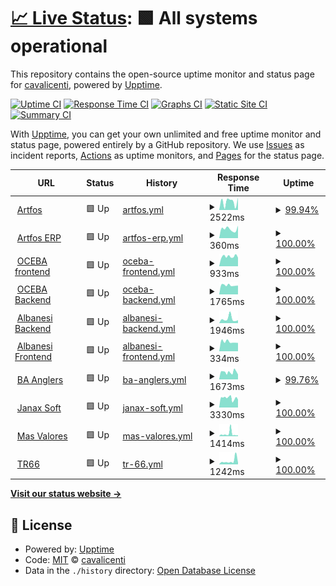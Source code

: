 # [📈 Live Status](https://cavalicenti.github.io/upptime): <!--live status--> **🟩 All systems operational**

This repository contains the open-source uptime monitor and status page for [cavalicenti](https://cavalicenti.github.io/upptime), powered by [Upptime](https://github.com/upptime/upptime).

[![Uptime CI](https://github.com/cavalicenti/upptime/workflows/Uptime%20CI/badge.svg)](https://github.com/cavalicenti/upptime/actions?query=workflow%3A%22Uptime+CI%22)
[![Response Time CI](https://github.com/cavalicenti/upptime/workflows/Response%20Time%20CI/badge.svg)](https://github.com/cavalicenti/upptime/actions?query=workflow%3A%22Response+Time+CI%22)
[![Graphs CI](https://github.com/cavalicenti/upptime/workflows/Graphs%20CI/badge.svg)](https://github.com/cavalicenti/upptime/actions?query=workflow%3A%22Graphs+CI%22)
[![Static Site CI](https://github.com/cavalicenti/upptime/workflows/Static%20Site%20CI/badge.svg)](https://github.com/cavalicenti/upptime/actions?query=workflow%3A%22Static+Site+CI%22)
[![Summary CI](https://github.com/cavalicenti/upptime/workflows/Summary%20CI/badge.svg)](https://github.com/cavalicenti/upptime/actions?query=workflow%3A%22Summary+CI%22)

With [Upptime](https://upptime.js.org), you can get your own unlimited and free uptime monitor and status page, powered entirely by a GitHub repository. We use [Issues](https://github.com/cavalicenti/upptime/issues) as incident reports, [Actions](https://github.com/cavalicenti/upptime/actions) as uptime monitors, and [Pages](https://cavalicenti.github.io/upptime) for the status page.

<!--start: status pages-->
<!-- This summary is generated by Upptime (https://github.com/upptime/upptime) -->
<!-- Do not edit this manually, your changes will be overwritten -->
<!-- prettier-ignore -->
| URL | Status | History | Response Time | Uptime |
| --- | ------ | ------- | ------------- | ------ |
| <img alt="" src="https://icons.duckduckgo.com/ip3/www.artfos.com.ar.ico" height="13"> [Artfos](https://www.artfos.com.ar) | 🟩 Up | [artfos.yml](https://github.com/cavalicenti/upptime/commits/HEAD/history/artfos.yml) | <details><summary><img alt="Response time graph" src="./graphs/artfos/response-time-week.png" height="20"> 2522ms</summary><br><a href="https://cavalicenti.github.io/upptime/history/artfos"><img alt="Response time 2338" src="https://img.shields.io/endpoint?url=https%3A%2F%2Fraw.githubusercontent.com%2Fcavalicenti%2Fupptime%2FHEAD%2Fapi%2Fartfos%2Fresponse-time.json"></a><br><a href="https://cavalicenti.github.io/upptime/history/artfos"><img alt="24-hour response time 3017" src="https://img.shields.io/endpoint?url=https%3A%2F%2Fraw.githubusercontent.com%2Fcavalicenti%2Fupptime%2FHEAD%2Fapi%2Fartfos%2Fresponse-time-day.json"></a><br><a href="https://cavalicenti.github.io/upptime/history/artfos"><img alt="7-day response time 2522" src="https://img.shields.io/endpoint?url=https%3A%2F%2Fraw.githubusercontent.com%2Fcavalicenti%2Fupptime%2FHEAD%2Fapi%2Fartfos%2Fresponse-time-week.json"></a><br><a href="https://cavalicenti.github.io/upptime/history/artfos"><img alt="30-day response time 2296" src="https://img.shields.io/endpoint?url=https%3A%2F%2Fraw.githubusercontent.com%2Fcavalicenti%2Fupptime%2FHEAD%2Fapi%2Fartfos%2Fresponse-time-month.json"></a><br><a href="https://cavalicenti.github.io/upptime/history/artfos"><img alt="1-year response time 2338" src="https://img.shields.io/endpoint?url=https%3A%2F%2Fraw.githubusercontent.com%2Fcavalicenti%2Fupptime%2FHEAD%2Fapi%2Fartfos%2Fresponse-time-year.json"></a></details> | <details><summary><a href="https://cavalicenti.github.io/upptime/history/artfos">99.94%</a></summary><a href="https://cavalicenti.github.io/upptime/history/artfos"><img alt="All-time uptime 97.82%" src="https://img.shields.io/endpoint?url=https%3A%2F%2Fraw.githubusercontent.com%2Fcavalicenti%2Fupptime%2FHEAD%2Fapi%2Fartfos%2Fuptime.json"></a><br><a href="https://cavalicenti.github.io/upptime/history/artfos"><img alt="24-hour uptime 99.59%" src="https://img.shields.io/endpoint?url=https%3A%2F%2Fraw.githubusercontent.com%2Fcavalicenti%2Fupptime%2FHEAD%2Fapi%2Fartfos%2Fuptime-day.json"></a><br><a href="https://cavalicenti.github.io/upptime/history/artfos"><img alt="7-day uptime 99.94%" src="https://img.shields.io/endpoint?url=https%3A%2F%2Fraw.githubusercontent.com%2Fcavalicenti%2Fupptime%2FHEAD%2Fapi%2Fartfos%2Fuptime-week.json"></a><br><a href="https://cavalicenti.github.io/upptime/history/artfos"><img alt="30-day uptime 99.99%" src="https://img.shields.io/endpoint?url=https%3A%2F%2Fraw.githubusercontent.com%2Fcavalicenti%2Fupptime%2FHEAD%2Fapi%2Fartfos%2Fuptime-month.json"></a><br><a href="https://cavalicenti.github.io/upptime/history/artfos"><img alt="1-year uptime 97.82%" src="https://img.shields.io/endpoint?url=https%3A%2F%2Fraw.githubusercontent.com%2Fcavalicenti%2Fupptime%2FHEAD%2Fapi%2Fartfos%2Fuptime-year.json"></a></details>
| <img alt="" src="https://icons.duckduckgo.com/ip3/intranet.artfos.com.ar.ico" height="13"> [Artfos ERP](https://intranet.artfos.com.ar/equipo/) | 🟩 Up | [artfos-erp.yml](https://github.com/cavalicenti/upptime/commits/HEAD/history/artfos-erp.yml) | <details><summary><img alt="Response time graph" src="./graphs/artfos-erp/response-time-week.png" height="20"> 360ms</summary><br><a href="https://cavalicenti.github.io/upptime/history/artfos-erp"><img alt="Response time 478" src="https://img.shields.io/endpoint?url=https%3A%2F%2Fraw.githubusercontent.com%2Fcavalicenti%2Fupptime%2FHEAD%2Fapi%2Fartfos-erp%2Fresponse-time.json"></a><br><a href="https://cavalicenti.github.io/upptime/history/artfos-erp"><img alt="24-hour response time 489" src="https://img.shields.io/endpoint?url=https%3A%2F%2Fraw.githubusercontent.com%2Fcavalicenti%2Fupptime%2FHEAD%2Fapi%2Fartfos-erp%2Fresponse-time-day.json"></a><br><a href="https://cavalicenti.github.io/upptime/history/artfos-erp"><img alt="7-day response time 360" src="https://img.shields.io/endpoint?url=https%3A%2F%2Fraw.githubusercontent.com%2Fcavalicenti%2Fupptime%2FHEAD%2Fapi%2Fartfos-erp%2Fresponse-time-week.json"></a><br><a href="https://cavalicenti.github.io/upptime/history/artfos-erp"><img alt="30-day response time 396" src="https://img.shields.io/endpoint?url=https%3A%2F%2Fraw.githubusercontent.com%2Fcavalicenti%2Fupptime%2FHEAD%2Fapi%2Fartfos-erp%2Fresponse-time-month.json"></a><br><a href="https://cavalicenti.github.io/upptime/history/artfos-erp"><img alt="1-year response time 478" src="https://img.shields.io/endpoint?url=https%3A%2F%2Fraw.githubusercontent.com%2Fcavalicenti%2Fupptime%2FHEAD%2Fapi%2Fartfos-erp%2Fresponse-time-year.json"></a></details> | <details><summary><a href="https://cavalicenti.github.io/upptime/history/artfos-erp">100.00%</a></summary><a href="https://cavalicenti.github.io/upptime/history/artfos-erp"><img alt="All-time uptime 97.87%" src="https://img.shields.io/endpoint?url=https%3A%2F%2Fraw.githubusercontent.com%2Fcavalicenti%2Fupptime%2FHEAD%2Fapi%2Fartfos-erp%2Fuptime.json"></a><br><a href="https://cavalicenti.github.io/upptime/history/artfos-erp"><img alt="24-hour uptime 100.00%" src="https://img.shields.io/endpoint?url=https%3A%2F%2Fraw.githubusercontent.com%2Fcavalicenti%2Fupptime%2FHEAD%2Fapi%2Fartfos-erp%2Fuptime-day.json"></a><br><a href="https://cavalicenti.github.io/upptime/history/artfos-erp"><img alt="7-day uptime 100.00%" src="https://img.shields.io/endpoint?url=https%3A%2F%2Fraw.githubusercontent.com%2Fcavalicenti%2Fupptime%2FHEAD%2Fapi%2Fartfos-erp%2Fuptime-week.json"></a><br><a href="https://cavalicenti.github.io/upptime/history/artfos-erp"><img alt="30-day uptime 100.00%" src="https://img.shields.io/endpoint?url=https%3A%2F%2Fraw.githubusercontent.com%2Fcavalicenti%2Fupptime%2FHEAD%2Fapi%2Fartfos-erp%2Fuptime-month.json"></a><br><a href="https://cavalicenti.github.io/upptime/history/artfos-erp"><img alt="1-year uptime 97.87%" src="https://img.shields.io/endpoint?url=https%3A%2F%2Fraw.githubusercontent.com%2Fcavalicenti%2Fupptime%2FHEAD%2Fapi%2Fartfos-erp%2Fuptime-year.json"></a></details>
| <img alt="" src="https://icons.duckduckgo.com/ip3/conreg-fe.oceba.gba.gov.ar.ico" height="13"> [OCEBA frontend](https://conreg-fe.oceba.gba.gov.ar) | 🟩 Up | [oceba-frontend.yml](https://github.com/cavalicenti/upptime/commits/HEAD/history/oceba-frontend.yml) | <details><summary><img alt="Response time graph" src="./graphs/oceba-frontend/response-time-week.png" height="20"> 933ms</summary><br><a href="https://cavalicenti.github.io/upptime/history/oceba-frontend"><img alt="Response time 1165" src="https://img.shields.io/endpoint?url=https%3A%2F%2Fraw.githubusercontent.com%2Fcavalicenti%2Fupptime%2FHEAD%2Fapi%2Foceba-frontend%2Fresponse-time.json"></a><br><a href="https://cavalicenti.github.io/upptime/history/oceba-frontend"><img alt="24-hour response time 812" src="https://img.shields.io/endpoint?url=https%3A%2F%2Fraw.githubusercontent.com%2Fcavalicenti%2Fupptime%2FHEAD%2Fapi%2Foceba-frontend%2Fresponse-time-day.json"></a><br><a href="https://cavalicenti.github.io/upptime/history/oceba-frontend"><img alt="7-day response time 933" src="https://img.shields.io/endpoint?url=https%3A%2F%2Fraw.githubusercontent.com%2Fcavalicenti%2Fupptime%2FHEAD%2Fapi%2Foceba-frontend%2Fresponse-time-week.json"></a><br><a href="https://cavalicenti.github.io/upptime/history/oceba-frontend"><img alt="30-day response time 947" src="https://img.shields.io/endpoint?url=https%3A%2F%2Fraw.githubusercontent.com%2Fcavalicenti%2Fupptime%2FHEAD%2Fapi%2Foceba-frontend%2Fresponse-time-month.json"></a><br><a href="https://cavalicenti.github.io/upptime/history/oceba-frontend"><img alt="1-year response time 1165" src="https://img.shields.io/endpoint?url=https%3A%2F%2Fraw.githubusercontent.com%2Fcavalicenti%2Fupptime%2FHEAD%2Fapi%2Foceba-frontend%2Fresponse-time-year.json"></a></details> | <details><summary><a href="https://cavalicenti.github.io/upptime/history/oceba-frontend">100.00%</a></summary><a href="https://cavalicenti.github.io/upptime/history/oceba-frontend"><img alt="All-time uptime 99.35%" src="https://img.shields.io/endpoint?url=https%3A%2F%2Fraw.githubusercontent.com%2Fcavalicenti%2Fupptime%2FHEAD%2Fapi%2Foceba-frontend%2Fuptime.json"></a><br><a href="https://cavalicenti.github.io/upptime/history/oceba-frontend"><img alt="24-hour uptime 100.00%" src="https://img.shields.io/endpoint?url=https%3A%2F%2Fraw.githubusercontent.com%2Fcavalicenti%2Fupptime%2FHEAD%2Fapi%2Foceba-frontend%2Fuptime-day.json"></a><br><a href="https://cavalicenti.github.io/upptime/history/oceba-frontend"><img alt="7-day uptime 100.00%" src="https://img.shields.io/endpoint?url=https%3A%2F%2Fraw.githubusercontent.com%2Fcavalicenti%2Fupptime%2FHEAD%2Fapi%2Foceba-frontend%2Fuptime-week.json"></a><br><a href="https://cavalicenti.github.io/upptime/history/oceba-frontend"><img alt="30-day uptime 97.40%" src="https://img.shields.io/endpoint?url=https%3A%2F%2Fraw.githubusercontent.com%2Fcavalicenti%2Fupptime%2FHEAD%2Fapi%2Foceba-frontend%2Fuptime-month.json"></a><br><a href="https://cavalicenti.github.io/upptime/history/oceba-frontend"><img alt="1-year uptime 99.35%" src="https://img.shields.io/endpoint?url=https%3A%2F%2Fraw.githubusercontent.com%2Fcavalicenti%2Fupptime%2FHEAD%2Fapi%2Foceba-frontend%2Fuptime-year.json"></a></details>
| <img alt="" src="https://icons.duckduckgo.com/ip3/conreg-be.oceba.gba.gov.ar.ico" height="13"> [OCEBA Backend](https://conreg-be.oceba.gba.gov.ar) | 🟩 Up | [oceba-backend.yml](https://github.com/cavalicenti/upptime/commits/HEAD/history/oceba-backend.yml) | <details><summary><img alt="Response time graph" src="./graphs/oceba-backend/response-time-week.png" height="20"> 1765ms</summary><br><a href="https://cavalicenti.github.io/upptime/history/oceba-backend"><img alt="Response time 2832" src="https://img.shields.io/endpoint?url=https%3A%2F%2Fraw.githubusercontent.com%2Fcavalicenti%2Fupptime%2FHEAD%2Fapi%2Foceba-backend%2Fresponse-time.json"></a><br><a href="https://cavalicenti.github.io/upptime/history/oceba-backend"><img alt="24-hour response time 1737" src="https://img.shields.io/endpoint?url=https%3A%2F%2Fraw.githubusercontent.com%2Fcavalicenti%2Fupptime%2FHEAD%2Fapi%2Foceba-backend%2Fresponse-time-day.json"></a><br><a href="https://cavalicenti.github.io/upptime/history/oceba-backend"><img alt="7-day response time 1765" src="https://img.shields.io/endpoint?url=https%3A%2F%2Fraw.githubusercontent.com%2Fcavalicenti%2Fupptime%2FHEAD%2Fapi%2Foceba-backend%2Fresponse-time-week.json"></a><br><a href="https://cavalicenti.github.io/upptime/history/oceba-backend"><img alt="30-day response time 1844" src="https://img.shields.io/endpoint?url=https%3A%2F%2Fraw.githubusercontent.com%2Fcavalicenti%2Fupptime%2FHEAD%2Fapi%2Foceba-backend%2Fresponse-time-month.json"></a><br><a href="https://cavalicenti.github.io/upptime/history/oceba-backend"><img alt="1-year response time 2832" src="https://img.shields.io/endpoint?url=https%3A%2F%2Fraw.githubusercontent.com%2Fcavalicenti%2Fupptime%2FHEAD%2Fapi%2Foceba-backend%2Fresponse-time-year.json"></a></details> | <details><summary><a href="https://cavalicenti.github.io/upptime/history/oceba-backend">100.00%</a></summary><a href="https://cavalicenti.github.io/upptime/history/oceba-backend"><img alt="All-time uptime 99.25%" src="https://img.shields.io/endpoint?url=https%3A%2F%2Fraw.githubusercontent.com%2Fcavalicenti%2Fupptime%2FHEAD%2Fapi%2Foceba-backend%2Fuptime.json"></a><br><a href="https://cavalicenti.github.io/upptime/history/oceba-backend"><img alt="24-hour uptime 100.00%" src="https://img.shields.io/endpoint?url=https%3A%2F%2Fraw.githubusercontent.com%2Fcavalicenti%2Fupptime%2FHEAD%2Fapi%2Foceba-backend%2Fuptime-day.json"></a><br><a href="https://cavalicenti.github.io/upptime/history/oceba-backend"><img alt="7-day uptime 100.00%" src="https://img.shields.io/endpoint?url=https%3A%2F%2Fraw.githubusercontent.com%2Fcavalicenti%2Fupptime%2FHEAD%2Fapi%2Foceba-backend%2Fuptime-week.json"></a><br><a href="https://cavalicenti.github.io/upptime/history/oceba-backend"><img alt="30-day uptime 97.35%" src="https://img.shields.io/endpoint?url=https%3A%2F%2Fraw.githubusercontent.com%2Fcavalicenti%2Fupptime%2FHEAD%2Fapi%2Foceba-backend%2Fuptime-month.json"></a><br><a href="https://cavalicenti.github.io/upptime/history/oceba-backend"><img alt="1-year uptime 99.25%" src="https://img.shields.io/endpoint?url=https%3A%2F%2Fraw.githubusercontent.com%2Fcavalicenti%2Fupptime%2FHEAD%2Fapi%2Foceba-backend%2Fuptime-year.json"></a></details>
| <img alt="" src="https://icons.duckduckgo.com/ip3/proveedores.albanesi.com.ar.ico" height="13"> [Albanesi Backend](http://proveedores.albanesi.com.ar/web/index.php/site/login) | 🟩 Up | [albanesi-backend.yml](https://github.com/cavalicenti/upptime/commits/HEAD/history/albanesi-backend.yml) | <details><summary><img alt="Response time graph" src="./graphs/albanesi-backend/response-time-week.png" height="20"> 1946ms</summary><br><a href="https://cavalicenti.github.io/upptime/history/albanesi-backend"><img alt="Response time 1452" src="https://img.shields.io/endpoint?url=https%3A%2F%2Fraw.githubusercontent.com%2Fcavalicenti%2Fupptime%2FHEAD%2Fapi%2Falbanesi-backend%2Fresponse-time.json"></a><br><a href="https://cavalicenti.github.io/upptime/history/albanesi-backend"><img alt="24-hour response time 1333" src="https://img.shields.io/endpoint?url=https%3A%2F%2Fraw.githubusercontent.com%2Fcavalicenti%2Fupptime%2FHEAD%2Fapi%2Falbanesi-backend%2Fresponse-time-day.json"></a><br><a href="https://cavalicenti.github.io/upptime/history/albanesi-backend"><img alt="7-day response time 1946" src="https://img.shields.io/endpoint?url=https%3A%2F%2Fraw.githubusercontent.com%2Fcavalicenti%2Fupptime%2FHEAD%2Fapi%2Falbanesi-backend%2Fresponse-time-week.json"></a><br><a href="https://cavalicenti.github.io/upptime/history/albanesi-backend"><img alt="30-day response time 2507" src="https://img.shields.io/endpoint?url=https%3A%2F%2Fraw.githubusercontent.com%2Fcavalicenti%2Fupptime%2FHEAD%2Fapi%2Falbanesi-backend%2Fresponse-time-month.json"></a><br><a href="https://cavalicenti.github.io/upptime/history/albanesi-backend"><img alt="1-year response time 1452" src="https://img.shields.io/endpoint?url=https%3A%2F%2Fraw.githubusercontent.com%2Fcavalicenti%2Fupptime%2FHEAD%2Fapi%2Falbanesi-backend%2Fresponse-time-year.json"></a></details> | <details><summary><a href="https://cavalicenti.github.io/upptime/history/albanesi-backend">100.00%</a></summary><a href="https://cavalicenti.github.io/upptime/history/albanesi-backend"><img alt="All-time uptime 87.17%" src="https://img.shields.io/endpoint?url=https%3A%2F%2Fraw.githubusercontent.com%2Fcavalicenti%2Fupptime%2FHEAD%2Fapi%2Falbanesi-backend%2Fuptime.json"></a><br><a href="https://cavalicenti.github.io/upptime/history/albanesi-backend"><img alt="24-hour uptime 100.00%" src="https://img.shields.io/endpoint?url=https%3A%2F%2Fraw.githubusercontent.com%2Fcavalicenti%2Fupptime%2FHEAD%2Fapi%2Falbanesi-backend%2Fuptime-day.json"></a><br><a href="https://cavalicenti.github.io/upptime/history/albanesi-backend"><img alt="7-day uptime 100.00%" src="https://img.shields.io/endpoint?url=https%3A%2F%2Fraw.githubusercontent.com%2Fcavalicenti%2Fupptime%2FHEAD%2Fapi%2Falbanesi-backend%2Fuptime-week.json"></a><br><a href="https://cavalicenti.github.io/upptime/history/albanesi-backend"><img alt="30-day uptime 97.92%" src="https://img.shields.io/endpoint?url=https%3A%2F%2Fraw.githubusercontent.com%2Fcavalicenti%2Fupptime%2FHEAD%2Fapi%2Falbanesi-backend%2Fuptime-month.json"></a><br><a href="https://cavalicenti.github.io/upptime/history/albanesi-backend"><img alt="1-year uptime 87.17%" src="https://img.shields.io/endpoint?url=https%3A%2F%2Fraw.githubusercontent.com%2Fcavalicenti%2Fupptime%2FHEAD%2Fapi%2Falbanesi-backend%2Fuptime-year.json"></a></details>
| <img alt="" src="https://icons.duckduckgo.com/ip3/proveedores.albanesi.com.ar.ico" height="13"> [Albanesi Frontend](http://proveedores.albanesi.com.ar) | 🟩 Up | [albanesi-frontend.yml](https://github.com/cavalicenti/upptime/commits/HEAD/history/albanesi-frontend.yml) | <details><summary><img alt="Response time graph" src="./graphs/albanesi-frontend/response-time-week.png" height="20"> 334ms</summary><br><a href="https://cavalicenti.github.io/upptime/history/albanesi-frontend"><img alt="Response time 445" src="https://img.shields.io/endpoint?url=https%3A%2F%2Fraw.githubusercontent.com%2Fcavalicenti%2Fupptime%2FHEAD%2Fapi%2Falbanesi-frontend%2Fresponse-time.json"></a><br><a href="https://cavalicenti.github.io/upptime/history/albanesi-frontend"><img alt="24-hour response time 294" src="https://img.shields.io/endpoint?url=https%3A%2F%2Fraw.githubusercontent.com%2Fcavalicenti%2Fupptime%2FHEAD%2Fapi%2Falbanesi-frontend%2Fresponse-time-day.json"></a><br><a href="https://cavalicenti.github.io/upptime/history/albanesi-frontend"><img alt="7-day response time 334" src="https://img.shields.io/endpoint?url=https%3A%2F%2Fraw.githubusercontent.com%2Fcavalicenti%2Fupptime%2FHEAD%2Fapi%2Falbanesi-frontend%2Fresponse-time-week.json"></a><br><a href="https://cavalicenti.github.io/upptime/history/albanesi-frontend"><img alt="30-day response time 361" src="https://img.shields.io/endpoint?url=https%3A%2F%2Fraw.githubusercontent.com%2Fcavalicenti%2Fupptime%2FHEAD%2Fapi%2Falbanesi-frontend%2Fresponse-time-month.json"></a><br><a href="https://cavalicenti.github.io/upptime/history/albanesi-frontend"><img alt="1-year response time 445" src="https://img.shields.io/endpoint?url=https%3A%2F%2Fraw.githubusercontent.com%2Fcavalicenti%2Fupptime%2FHEAD%2Fapi%2Falbanesi-frontend%2Fresponse-time-year.json"></a></details> | <details><summary><a href="https://cavalicenti.github.io/upptime/history/albanesi-frontend">100.00%</a></summary><a href="https://cavalicenti.github.io/upptime/history/albanesi-frontend"><img alt="All-time uptime 88.59%" src="https://img.shields.io/endpoint?url=https%3A%2F%2Fraw.githubusercontent.com%2Fcavalicenti%2Fupptime%2FHEAD%2Fapi%2Falbanesi-frontend%2Fuptime.json"></a><br><a href="https://cavalicenti.github.io/upptime/history/albanesi-frontend"><img alt="24-hour uptime 100.00%" src="https://img.shields.io/endpoint?url=https%3A%2F%2Fraw.githubusercontent.com%2Fcavalicenti%2Fupptime%2FHEAD%2Fapi%2Falbanesi-frontend%2Fuptime-day.json"></a><br><a href="https://cavalicenti.github.io/upptime/history/albanesi-frontend"><img alt="7-day uptime 100.00%" src="https://img.shields.io/endpoint?url=https%3A%2F%2Fraw.githubusercontent.com%2Fcavalicenti%2Fupptime%2FHEAD%2Fapi%2Falbanesi-frontend%2Fuptime-week.json"></a><br><a href="https://cavalicenti.github.io/upptime/history/albanesi-frontend"><img alt="30-day uptime 97.92%" src="https://img.shields.io/endpoint?url=https%3A%2F%2Fraw.githubusercontent.com%2Fcavalicenti%2Fupptime%2FHEAD%2Fapi%2Falbanesi-frontend%2Fuptime-month.json"></a><br><a href="https://cavalicenti.github.io/upptime/history/albanesi-frontend"><img alt="1-year uptime 88.59%" src="https://img.shields.io/endpoint?url=https%3A%2F%2Fraw.githubusercontent.com%2Fcavalicenti%2Fupptime%2FHEAD%2Fapi%2Falbanesi-frontend%2Fuptime-year.json"></a></details>
| <img alt="" src="https://icons.duckduckgo.com/ip3/www.buenosairesanglers.com.ico" height="13"> [BA Anglers](https://www.buenosairesanglers.com/) | 🟩 Up | [ba-anglers.yml](https://github.com/cavalicenti/upptime/commits/HEAD/history/ba-anglers.yml) | <details><summary><img alt="Response time graph" src="./graphs/ba-anglers/response-time-week.png" height="20"> 1673ms</summary><br><a href="https://cavalicenti.github.io/upptime/history/ba-anglers"><img alt="Response time 2734" src="https://img.shields.io/endpoint?url=https%3A%2F%2Fraw.githubusercontent.com%2Fcavalicenti%2Fupptime%2FHEAD%2Fapi%2Fba-anglers%2Fresponse-time.json"></a><br><a href="https://cavalicenti.github.io/upptime/history/ba-anglers"><img alt="24-hour response time 1516" src="https://img.shields.io/endpoint?url=https%3A%2F%2Fraw.githubusercontent.com%2Fcavalicenti%2Fupptime%2FHEAD%2Fapi%2Fba-anglers%2Fresponse-time-day.json"></a><br><a href="https://cavalicenti.github.io/upptime/history/ba-anglers"><img alt="7-day response time 1673" src="https://img.shields.io/endpoint?url=https%3A%2F%2Fraw.githubusercontent.com%2Fcavalicenti%2Fupptime%2FHEAD%2Fapi%2Fba-anglers%2Fresponse-time-week.json"></a><br><a href="https://cavalicenti.github.io/upptime/history/ba-anglers"><img alt="30-day response time 1773" src="https://img.shields.io/endpoint?url=https%3A%2F%2Fraw.githubusercontent.com%2Fcavalicenti%2Fupptime%2FHEAD%2Fapi%2Fba-anglers%2Fresponse-time-month.json"></a><br><a href="https://cavalicenti.github.io/upptime/history/ba-anglers"><img alt="1-year response time 2734" src="https://img.shields.io/endpoint?url=https%3A%2F%2Fraw.githubusercontent.com%2Fcavalicenti%2Fupptime%2FHEAD%2Fapi%2Fba-anglers%2Fresponse-time-year.json"></a></details> | <details><summary><a href="https://cavalicenti.github.io/upptime/history/ba-anglers">99.76%</a></summary><a href="https://cavalicenti.github.io/upptime/history/ba-anglers"><img alt="All-time uptime 76.70%" src="https://img.shields.io/endpoint?url=https%3A%2F%2Fraw.githubusercontent.com%2Fcavalicenti%2Fupptime%2FHEAD%2Fapi%2Fba-anglers%2Fuptime.json"></a><br><a href="https://cavalicenti.github.io/upptime/history/ba-anglers"><img alt="24-hour uptime 100.00%" src="https://img.shields.io/endpoint?url=https%3A%2F%2Fraw.githubusercontent.com%2Fcavalicenti%2Fupptime%2FHEAD%2Fapi%2Fba-anglers%2Fuptime-day.json"></a><br><a href="https://cavalicenti.github.io/upptime/history/ba-anglers"><img alt="7-day uptime 99.76%" src="https://img.shields.io/endpoint?url=https%3A%2F%2Fraw.githubusercontent.com%2Fcavalicenti%2Fupptime%2FHEAD%2Fapi%2Fba-anglers%2Fuptime-week.json"></a><br><a href="https://cavalicenti.github.io/upptime/history/ba-anglers"><img alt="30-day uptime 99.63%" src="https://img.shields.io/endpoint?url=https%3A%2F%2Fraw.githubusercontent.com%2Fcavalicenti%2Fupptime%2FHEAD%2Fapi%2Fba-anglers%2Fuptime-month.json"></a><br><a href="https://cavalicenti.github.io/upptime/history/ba-anglers"><img alt="1-year uptime 76.70%" src="https://img.shields.io/endpoint?url=https%3A%2F%2Fraw.githubusercontent.com%2Fcavalicenti%2Fupptime%2FHEAD%2Fapi%2Fba-anglers%2Fuptime-year.json"></a></details>
| <img alt="" src="https://icons.duckduckgo.com/ip3/www.janaxsoftware.com.ar.ico" height="13"> [Janax Soft](https://www.janaxsoftware.com.ar/) | 🟩 Up | [janax-soft.yml](https://github.com/cavalicenti/upptime/commits/HEAD/history/janax-soft.yml) | <details><summary><img alt="Response time graph" src="./graphs/janax-soft/response-time-week.png" height="20"> 3330ms</summary><br><a href="https://cavalicenti.github.io/upptime/history/janax-soft"><img alt="Response time 2151" src="https://img.shields.io/endpoint?url=https%3A%2F%2Fraw.githubusercontent.com%2Fcavalicenti%2Fupptime%2FHEAD%2Fapi%2Fjanax-soft%2Fresponse-time.json"></a><br><a href="https://cavalicenti.github.io/upptime/history/janax-soft"><img alt="24-hour response time 3234" src="https://img.shields.io/endpoint?url=https%3A%2F%2Fraw.githubusercontent.com%2Fcavalicenti%2Fupptime%2FHEAD%2Fapi%2Fjanax-soft%2Fresponse-time-day.json"></a><br><a href="https://cavalicenti.github.io/upptime/history/janax-soft"><img alt="7-day response time 3330" src="https://img.shields.io/endpoint?url=https%3A%2F%2Fraw.githubusercontent.com%2Fcavalicenti%2Fupptime%2FHEAD%2Fapi%2Fjanax-soft%2Fresponse-time-week.json"></a><br><a href="https://cavalicenti.github.io/upptime/history/janax-soft"><img alt="30-day response time 3317" src="https://img.shields.io/endpoint?url=https%3A%2F%2Fraw.githubusercontent.com%2Fcavalicenti%2Fupptime%2FHEAD%2Fapi%2Fjanax-soft%2Fresponse-time-month.json"></a><br><a href="https://cavalicenti.github.io/upptime/history/janax-soft"><img alt="1-year response time 2151" src="https://img.shields.io/endpoint?url=https%3A%2F%2Fraw.githubusercontent.com%2Fcavalicenti%2Fupptime%2FHEAD%2Fapi%2Fjanax-soft%2Fresponse-time-year.json"></a></details> | <details><summary><a href="https://cavalicenti.github.io/upptime/history/janax-soft">100.00%</a></summary><a href="https://cavalicenti.github.io/upptime/history/janax-soft"><img alt="All-time uptime 79.28%" src="https://img.shields.io/endpoint?url=https%3A%2F%2Fraw.githubusercontent.com%2Fcavalicenti%2Fupptime%2FHEAD%2Fapi%2Fjanax-soft%2Fuptime.json"></a><br><a href="https://cavalicenti.github.io/upptime/history/janax-soft"><img alt="24-hour uptime 100.00%" src="https://img.shields.io/endpoint?url=https%3A%2F%2Fraw.githubusercontent.com%2Fcavalicenti%2Fupptime%2FHEAD%2Fapi%2Fjanax-soft%2Fuptime-day.json"></a><br><a href="https://cavalicenti.github.io/upptime/history/janax-soft"><img alt="7-day uptime 100.00%" src="https://img.shields.io/endpoint?url=https%3A%2F%2Fraw.githubusercontent.com%2Fcavalicenti%2Fupptime%2FHEAD%2Fapi%2Fjanax-soft%2Fuptime-week.json"></a><br><a href="https://cavalicenti.github.io/upptime/history/janax-soft"><img alt="30-day uptime 100.00%" src="https://img.shields.io/endpoint?url=https%3A%2F%2Fraw.githubusercontent.com%2Fcavalicenti%2Fupptime%2FHEAD%2Fapi%2Fjanax-soft%2Fuptime-month.json"></a><br><a href="https://cavalicenti.github.io/upptime/history/janax-soft"><img alt="1-year uptime 79.28%" src="https://img.shields.io/endpoint?url=https%3A%2F%2Fraw.githubusercontent.com%2Fcavalicenti%2Fupptime%2FHEAD%2Fapi%2Fjanax-soft%2Fuptime-year.json"></a></details>
| <img alt="" src="https://icons.duckduckgo.com/ip3/www.masvalores.com.ar.ico" height="13"> [Mas Valores](https://www.masvalores.com.ar/) | 🟩 Up | [mas-valores.yml](https://github.com/cavalicenti/upptime/commits/HEAD/history/mas-valores.yml) | <details><summary><img alt="Response time graph" src="./graphs/mas-valores/response-time-week.png" height="20"> 1414ms</summary><br><a href="https://cavalicenti.github.io/upptime/history/mas-valores"><img alt="Response time 1249" src="https://img.shields.io/endpoint?url=https%3A%2F%2Fraw.githubusercontent.com%2Fcavalicenti%2Fupptime%2FHEAD%2Fapi%2Fmas-valores%2Fresponse-time.json"></a><br><a href="https://cavalicenti.github.io/upptime/history/mas-valores"><img alt="24-hour response time 546" src="https://img.shields.io/endpoint?url=https%3A%2F%2Fraw.githubusercontent.com%2Fcavalicenti%2Fupptime%2FHEAD%2Fapi%2Fmas-valores%2Fresponse-time-day.json"></a><br><a href="https://cavalicenti.github.io/upptime/history/mas-valores"><img alt="7-day response time 1414" src="https://img.shields.io/endpoint?url=https%3A%2F%2Fraw.githubusercontent.com%2Fcavalicenti%2Fupptime%2FHEAD%2Fapi%2Fmas-valores%2Fresponse-time-week.json"></a><br><a href="https://cavalicenti.github.io/upptime/history/mas-valores"><img alt="30-day response time 1055" src="https://img.shields.io/endpoint?url=https%3A%2F%2Fraw.githubusercontent.com%2Fcavalicenti%2Fupptime%2FHEAD%2Fapi%2Fmas-valores%2Fresponse-time-month.json"></a><br><a href="https://cavalicenti.github.io/upptime/history/mas-valores"><img alt="1-year response time 1249" src="https://img.shields.io/endpoint?url=https%3A%2F%2Fraw.githubusercontent.com%2Fcavalicenti%2Fupptime%2FHEAD%2Fapi%2Fmas-valores%2Fresponse-time-year.json"></a></details> | <details><summary><a href="https://cavalicenti.github.io/upptime/history/mas-valores">100.00%</a></summary><a href="https://cavalicenti.github.io/upptime/history/mas-valores"><img alt="All-time uptime 81.21%" src="https://img.shields.io/endpoint?url=https%3A%2F%2Fraw.githubusercontent.com%2Fcavalicenti%2Fupptime%2FHEAD%2Fapi%2Fmas-valores%2Fuptime.json"></a><br><a href="https://cavalicenti.github.io/upptime/history/mas-valores"><img alt="24-hour uptime 100.00%" src="https://img.shields.io/endpoint?url=https%3A%2F%2Fraw.githubusercontent.com%2Fcavalicenti%2Fupptime%2FHEAD%2Fapi%2Fmas-valores%2Fuptime-day.json"></a><br><a href="https://cavalicenti.github.io/upptime/history/mas-valores"><img alt="7-day uptime 100.00%" src="https://img.shields.io/endpoint?url=https%3A%2F%2Fraw.githubusercontent.com%2Fcavalicenti%2Fupptime%2FHEAD%2Fapi%2Fmas-valores%2Fuptime-week.json"></a><br><a href="https://cavalicenti.github.io/upptime/history/mas-valores"><img alt="30-day uptime 93.25%" src="https://img.shields.io/endpoint?url=https%3A%2F%2Fraw.githubusercontent.com%2Fcavalicenti%2Fupptime%2FHEAD%2Fapi%2Fmas-valores%2Fuptime-month.json"></a><br><a href="https://cavalicenti.github.io/upptime/history/mas-valores"><img alt="1-year uptime 81.21%" src="https://img.shields.io/endpoint?url=https%3A%2F%2Fraw.githubusercontent.com%2Fcavalicenti%2Fupptime%2FHEAD%2Fapi%2Fmas-valores%2Fuptime-year.json"></a></details>
| <img alt="" src="https://icons.duckduckgo.com/ip3/www.transportesruta66.com.ar.ico" height="13"> [TR66](https://www.transportesruta66.com.ar/) | 🟩 Up | [tr-66.yml](https://github.com/cavalicenti/upptime/commits/HEAD/history/tr-66.yml) | <details><summary><img alt="Response time graph" src="./graphs/tr-66/response-time-week.png" height="20"> 1242ms</summary><br><a href="https://cavalicenti.github.io/upptime/history/tr-66"><img alt="Response time 998" src="https://img.shields.io/endpoint?url=https%3A%2F%2Fraw.githubusercontent.com%2Fcavalicenti%2Fupptime%2FHEAD%2Fapi%2Ftr-66%2Fresponse-time.json"></a><br><a href="https://cavalicenti.github.io/upptime/history/tr-66"><img alt="24-hour response time 573" src="https://img.shields.io/endpoint?url=https%3A%2F%2Fraw.githubusercontent.com%2Fcavalicenti%2Fupptime%2FHEAD%2Fapi%2Ftr-66%2Fresponse-time-day.json"></a><br><a href="https://cavalicenti.github.io/upptime/history/tr-66"><img alt="7-day response time 1242" src="https://img.shields.io/endpoint?url=https%3A%2F%2Fraw.githubusercontent.com%2Fcavalicenti%2Fupptime%2FHEAD%2Fapi%2Ftr-66%2Fresponse-time-week.json"></a><br><a href="https://cavalicenti.github.io/upptime/history/tr-66"><img alt="30-day response time 917" src="https://img.shields.io/endpoint?url=https%3A%2F%2Fraw.githubusercontent.com%2Fcavalicenti%2Fupptime%2FHEAD%2Fapi%2Ftr-66%2Fresponse-time-month.json"></a><br><a href="https://cavalicenti.github.io/upptime/history/tr-66"><img alt="1-year response time 998" src="https://img.shields.io/endpoint?url=https%3A%2F%2Fraw.githubusercontent.com%2Fcavalicenti%2Fupptime%2FHEAD%2Fapi%2Ftr-66%2Fresponse-time-year.json"></a></details> | <details><summary><a href="https://cavalicenti.github.io/upptime/history/tr-66">100.00%</a></summary><a href="https://cavalicenti.github.io/upptime/history/tr-66"><img alt="All-time uptime 99.48%" src="https://img.shields.io/endpoint?url=https%3A%2F%2Fraw.githubusercontent.com%2Fcavalicenti%2Fupptime%2FHEAD%2Fapi%2Ftr-66%2Fuptime.json"></a><br><a href="https://cavalicenti.github.io/upptime/history/tr-66"><img alt="24-hour uptime 100.00%" src="https://img.shields.io/endpoint?url=https%3A%2F%2Fraw.githubusercontent.com%2Fcavalicenti%2Fupptime%2FHEAD%2Fapi%2Ftr-66%2Fuptime-day.json"></a><br><a href="https://cavalicenti.github.io/upptime/history/tr-66"><img alt="7-day uptime 100.00%" src="https://img.shields.io/endpoint?url=https%3A%2F%2Fraw.githubusercontent.com%2Fcavalicenti%2Fupptime%2FHEAD%2Fapi%2Ftr-66%2Fuptime-week.json"></a><br><a href="https://cavalicenti.github.io/upptime/history/tr-66"><img alt="30-day uptime 100.00%" src="https://img.shields.io/endpoint?url=https%3A%2F%2Fraw.githubusercontent.com%2Fcavalicenti%2Fupptime%2FHEAD%2Fapi%2Ftr-66%2Fuptime-month.json"></a><br><a href="https://cavalicenti.github.io/upptime/history/tr-66"><img alt="1-year uptime 99.48%" src="https://img.shields.io/endpoint?url=https%3A%2F%2Fraw.githubusercontent.com%2Fcavalicenti%2Fupptime%2FHEAD%2Fapi%2Ftr-66%2Fuptime-year.json"></a></details>

<!--end: status pages-->

[**Visit our status website →**](https://cavalicenti.github.io/upptime)

## 📄 License

- Powered by: [Upptime](https://github.com/upptime/upptime)
- Code: [MIT](./LICENSE) © [cavalicenti](https://cavalicenti.github.io/upptime)
- Data in the `./history` directory: [Open Database License](https://opendatacommons.org/licenses/odbl/1-0/)
